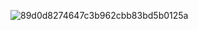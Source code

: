 ![89d0d8274647c3b962cbb83bd5b0125a](https://github.com/user-attachments/assets/900d05b3-18d5-44e0-95df-35c2c13b34cb)

